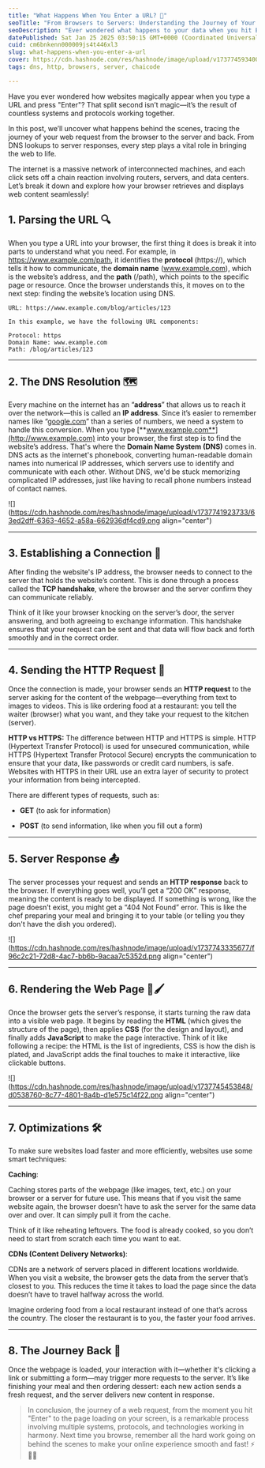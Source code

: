 ```yaml
---
title: "What Happens When You Enter a URL? 🤔"
seoTitle: "From Browsers to Servers: Understanding the Journey of Your Data Made "
seoDescription: "Ever wondered what happens to your data when you hit Enter? Discover the simple yet fascinating journey your data takes from your browser to the server and "
datePublished: Sat Jan 25 2025 03:50:15 GMT+0000 (Coordinated Universal Time)
cuid: cm6bnkenn000009js4t446xl3
slug: what-happens-when-you-enter-a-url
cover: https://cdn.hashnode.com/res/hashnode/image/upload/v1737745934004/204d4f5c-2213-460f-9f3e-3683c02aa011.jpeg
tags: dns, http, browsers, server, chaicode

---
```


Have you ever wondered how websites magically appear when you type a URL and press "Enter"? That split second isn’t magic—it’s the result of countless systems and protocols working together.

In this post, we’ll uncover what happens behind the scenes, tracing the journey of your web request from the browser to the server and back. From DNS lookups to server responses, every step plays a vital role in bringing the web to life.

The internet is a massive network of interconnected machines, and each click sets off a chain reaction involving routers, servers, and data centers. Let’s break it down and explore how your browser retrieves and displays web content seamlessly!

## 1\. Parsing the URL 🔍

When you type a URL into your browser, the first thing it does is break it into parts to understand what you need. For example, in https://www.example.com/path, it identifies the **protocol** (https://), which tells it how to communicate, the **domain name** (www.example.com), which is the website’s address, and the **path** (/path), which points to the specific page or resource. Once the browser understands this, it moves on to the next step: finding the website’s location using DNS.

```plaintext
URL: https://www.example.com/blog/articles/123

In this example, we have the following URL components:

Protocol: https
Domain Name: www.example.com
Path: /blog/articles/123
```

---

## 2\. The DNS Resolution 🗺️

Every machine on the internet has an “**address**” that allows us to reach it over the network—this is called an **IP address**. Since it’s easier to remember names like “[google.com](http://google.com)” than a series of numbers, we need a system to handle this conversion. When you type [**www.example.com**](http://www.example.com) into your browser, the first step is to find the website’s address. That's where the **Domain Name System (DNS)** comes in. DNS acts as the internet's phonebook, converting human-readable domain names into numerical IP addresses, which servers use to identify and communicate with each other. Without DNS, we'd be stuck memorizing complicated IP addresses, just like having to recall phone numbers instead of contact names.

![](https://cdn.hashnode.com/res/hashnode/image/upload/v1737741923733/63ed2dff-6363-4652-a58a-662936df4cd9.png align="center")

---

## 3\. Establishing a Connection 🤝

After finding the website's IP address, the browser needs to connect to the server that holds the website’s content. This is done through a process called the **TCP handshake**, where the browser and the server confirm they can communicate reliably.

Think of it like your browser knocking on the server’s door, the server answering, and both agreeing to exchange information. This handshake ensures that your request can be sent and that data will flow back and forth smoothly and in the correct order.

---

## **4\. Sending the HTTP Request** 📨

Once the connection is made, your browser sends an **HTTP request** to the server asking for the content of the webpage—everything from text to images to videos. This is like ordering food at a restaurant: you tell the waiter (browser) what you want, and they take your request to the kitchen (server).

**HTTP vs HTTPS:** The difference between HTTP and HTTPS is simple. HTTP (Hypertext Transfer Protocol) is used for unsecured communication, while HTTPS (Hypertext Transfer Protocol Secure) encrypts the communication to ensure that your data, like passwords or credit card numbers, is safe. Websites with HTTPS in their URL use an extra layer of security to protect your information from being intercepted.

There are different types of requests, such as:

* **GET** (to ask for information)
    
* **POST** (to send information, like when you fill out a form)
    

---

## **5\. Server Response** 📤

The server processes your request and sends an **HTTP response** back to the browser. If everything goes well, you’ll get a “200 OK” response, meaning the content is ready to be displayed. If something is wrong, like the page doesn’t exist, you might get a “404 Not Found” error. This is like the chef preparing your meal and bringing it to your table (or telling you they don't have the dish you ordered).

![](https://cdn.hashnode.com/res/hashnode/image/upload/v1737743335677/f96c2c21-72d8-4ac7-bb6b-9acaa7c5352d.png align="center")

---

## 6\. Rendering the Web Page 🎨🖌️

Once the browser gets the server’s response, it starts turning the raw data into a visible web page. It begins by reading the **HTML** (which gives the structure of the page), then applies **CSS** (for the design and layout), and finally adds **JavaScript** to make the page interactive. Think of it like following a recipe: the HTML is the list of ingredients, CSS is how the dish is plated, and JavaScript adds the final touches to make it interactive, like clickable buttons.

![](https://cdn.hashnode.com/res/hashnode/image/upload/v1737745453848/d0538760-8c77-4801-8a4b-d1e575c14f22.png align="center")

---

## 7\. Optimizations 🛠️

To make sure websites load faster and more efficiently, websites use some smart techniques:

**Caching**:

Caching stores parts of the webpage (like images, text, etc.) on your browser or a server for future use. This means that if you visit the same website again, the browser doesn't have to ask the server for the same data over and over. It can simply pull it from the cache.

Think of it like reheating leftovers. The food is already cooked, so you don’t need to start from scratch each time you want to eat.

**CDNs (Content Delivery Networks)**:

CDNs are a network of servers placed in different locations worldwide. When you visit a website, the browser gets the data from the server that’s closest to you. This reduces the time it takes to load the page since the data doesn’t have to travel halfway across the world.

Imagine ordering food from a local restaurant instead of one that’s across the country. The closer the restaurant is to you, the faster your food arrives.

---

## **8\. The Journey Back** 🔄

Once the webpage is loaded, your interaction with it—whether it's clicking a link or submitting a form—may trigger more requests to the server. It’s like finishing your meal and then ordering dessert: each new action sends a fresh request, and the server delivers new content in response.

> In conclusion, the journey of a web request, from the moment you hit "Enter" to the page loading on your screen, is a remarkable process involving multiple systems, protocols, and technologies working in harmony. Next time you browse, remember all the hard work going on behind the scenes to make your online experience smooth and fast! ⚡👨‍💻